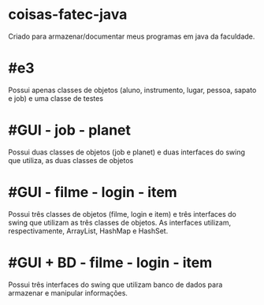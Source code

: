# coisas-fatec-java

Criado para armazenar/documentar meus programas em java da faculdade.

#e3
==========
Possui apenas classes de objetos (aluno, instrumento, lugar, pessoa, sapato e job) e uma classe de testes

#GUI - job - planet
==========
Possui duas classes de objetos (job e planet) e duas interfaces do swing que utiliza, as duas classes de objetos

#GUI - filme - login - item
==========
Possui três classes de objetos (filme, login e item) e três interfaces do swing que utilizam as três classes de objetos.
As interfaces utilizam, respectivamente, ArrayList, HashMap e HashSet.

#GUI + BD - filme - login - item
==========
Possui três interfaces do swing que utilizam banco de dados para armazenar e manipular informações.


